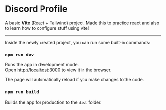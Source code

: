 # Discord Profile

A basic <strong>Vite</strong> (React + Tailwind) project. Made this to practice react and also to learn how to configure stuff using vite!

---

Inside the newly created project, you can run some built-in commands:

### `npm run dev`

Runs the app in development mode.<br>
Open [http://localhost:3000](http://localhost:3000) to view it in the browser.

The page will automatically reload if you make changes to the code.<br>

### `npm run build`

Builds the app for production to the `dist` folder.<br>

